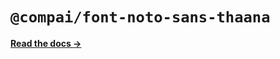 # `@compai/font-noto-sans-thaana`

[**Read the docs &rarr;**](https://components.ai/docs/typefaces/noto-sans-thaana)
